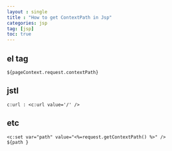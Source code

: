 ```yaml
---
layout : single
title : "How to get ContextPath in Jsp"
categories: jsp
tag: [jsp]
toc: true
---
```

## el tag  
    ${pageContext.request.contextPath}

## jstl
    c:url : <c:url value='/' />


## etc
    <c:set var="path" value="<%=request.getContextPath() %>" />
    ${path }

    
